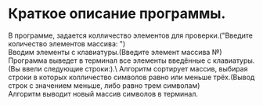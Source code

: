 # Краткое описание программы.
В программе, задается колличество элементов для проверки.("Введите количество элементов массива: ")\
Вводим элементы с клавиатуры.(Введите элемент массива №)\
Программа выведет в терминал все элементы введённые с клавиатуры.(Вы ввели следующие строки:).\ 
Алгоритм сортирует массив, выбирая строки в которых колличество символов равно или меньше трёх.(Вывод строк с значением меньше, либо равно трем символам)\
Алгоритм выводит новый массив символов в терминал.

